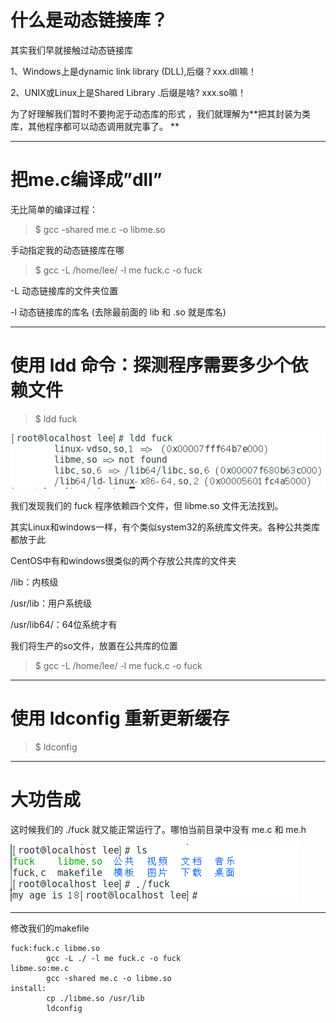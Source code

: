 # 什么是动态链接库？

其实我们早就接触过动态链接库

1、Windows上是dynamic   link   library \(DLL\),后缀？xxx.dll嘛！

2、UNIX或Linux上是Shared   Library .后缀是啥? xxx.so嘛！

为了好理解我们暂时不要拘泥于动态库的形式 ，我们就理解为**把其封装为类库，其他程序都可以动态调用就完事了。    **

---

# 把me.c编译成”dll”

无比简单的编译过程：

> $ gcc -shared me.c -o libme.so

手动指定我的动态链接库在哪

> $ gcc -L /home/lee/ -l me fuck.c -o fuck

-L 动态链接库的文件夹位置

-l 动态链接库的库名 \(去除最前面的 lib 和 .so 就是库名\)

---

# 使用 ldd 命令：探测程序需要多少个依赖文件

> $ ldd fuck

![](/assets/asda566745yjb.png)

我们发现我们的 fuck 程序依赖四个文件，但 libme.so 文件无法找到。

其实Linux和windows一样，有个类似system32的系统库文件夹。各种公共类库都放于此

CentOS中有和windows很类似的两个存放公共库的文件夹

/lib：内核级

/usr/lib：用户系统级

/usr/lib64/：64位系统才有

我们将生产的so文件，放置在公共库的位置

> $ gcc -L /home/lee/ -l me fuck.c -o fuck

---

# 使用 ldconfig 重新更新缓存

> $ ldconfig

---

# 大功告成

这时候我们的 ./fuck 就又能正常运行了。哪怕当前目录中没有 me.c 和 me.h

![](/assets/1231253412834812544124381243.png)

---

修改我们的makefile

```
fuck:fuck.c libme.so
        gcc -L ./ -l me fuck.c -o fuck
libme.so:me.c
        gcc -shared me.c -o libme.so
install:
        cp ./libme.so /usr/lib
        ldconfig
```



